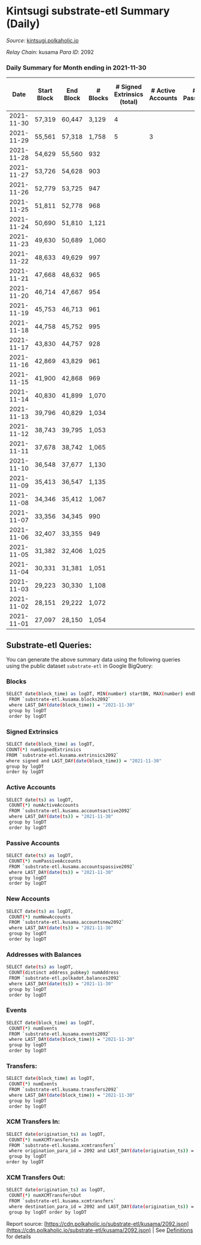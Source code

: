 # Kintsugi substrate-etl Summary (Daily)

_Source_: [kintsugi.polkaholic.io](https://kintsugi.polkaholic.io)

*Relay Chain*: kusama
*Para ID*: 2092



### Daily Summary for Month ending in 2021-11-30


| Date | Start Block | End Block | # Blocks | # Signed Extrinsics (total) | # Active Accounts | # Passive | # New | # Addresses with Balances | # Events | # Transfers | # XCM Transfers In | # XCM Transfers Out | Issues | 
| ---- | ----------- | --------- | -------- | --------------------------- | ----------------- | --------- | ----- | ------------------------- | -------- | ----------- | ------------------ | ------------------- | ------ |
| 2021-11-30 | 57,319 | 60,447 | 3,129 | 4 |  |  |  | 7 | 6,262 |   |   |   |  |
| 2021-11-29 | 55,561 | 57,318 | 1,758 | 5 | 3 |  |  | 5 | 3,526 |   |   |   |  |
| 2021-11-28 | 54,629 | 55,560 | 932 |  |  |  |  | 3 | 1,864 |   |   |   |  |
| 2021-11-27 | 53,726 | 54,628 | 903 |  |  |  |  | 3 | 1,806 |   |   |   |  |
| 2021-11-26 | 52,779 | 53,725 | 947 |  |  |  |  | 3 | 1,894 |   |   |   |  |
| 2021-11-25 | 51,811 | 52,778 | 968 |  |  |  |  | 3 | 1,936 |   |   |   |  |
| 2021-11-24 | 50,690 | 51,810 | 1,121 |  |  |  |  | 3 | 2,248 |   | 1 ($34.09) |   |  |
| 2021-11-23 | 49,630 | 50,689 | 1,060 |  |  |  |  | 2 | 2,124 |   |   |   |  |
| 2021-11-22 | 48,633 | 49,629 | 997 |  |  |  |  | 2 | 1,994 |   |   |   |  |
| 2021-11-21 | 47,668 | 48,632 | 965 |  |  |  |  | 2 | 1,930 |   |   |   |  |
| 2021-11-20 | 46,714 | 47,667 | 954 |  |  |  |  | 2 | 1,908 |   |   |   |  |
| 2021-11-19 | 45,753 | 46,713 | 961 |  |  |  |  | 2 | 1,922 |   |   |   |  |
| 2021-11-18 | 44,758 | 45,752 | 995 |  |  |  |  | 2 | 1,990 |   |   |   |  |
| 2021-11-17 | 43,830 | 44,757 | 928 |  |  |  |  | 2 | 1,856 |   |   |   |  |
| 2021-11-16 | 42,869 | 43,829 | 961 |  |  |  |  | 2 | 1,922 |   |   |   |  |
| 2021-11-15 | 41,900 | 42,868 | 969 |  |  |  |  | 2 | 1,938 |   |   |   |  |
| 2021-11-14 | 40,830 | 41,899 | 1,070 |  |  |  |  | 2 | 2,140 |   |   |   |  |
| 2021-11-13 | 39,796 | 40,829 | 1,034 |  |  |  |  | 2 | 2,068 |   |   |   |  |
| 2021-11-12 | 38,743 | 39,795 | 1,053 |  |  |  |  | 2 | 2,106 |   |   |   |  |
| 2021-11-11 | 37,678 | 38,742 | 1,065 |  |  |  |  | 2 | 2,130 |   |   |   |  |
| 2021-11-10 | 36,548 | 37,677 | 1,130 |  |  |  |  | 2 | 2,260 |   |   |   |  |
| 2021-11-09 | 35,413 | 36,547 | 1,135 |  |  |  |  | 2 | 2,270 |   |   |   |  |
| 2021-11-08 | 34,346 | 35,412 | 1,067 |  |  |  |  | 2 | 2,134 |   |   |   |  |
| 2021-11-07 | 33,356 | 34,345 | 990 |  |  |  |  | 2 | 1,980 |   |   |   |  |
| 2021-11-06 | 32,407 | 33,355 | 949 |  |  |  |  | 2 | 1,898 |   |   |   |  |
| 2021-11-05 | 31,382 | 32,406 | 1,025 |  |  |  |  | 2 | 2,050 |   |   |   |  |
| 2021-11-04 | 30,331 | 31,381 | 1,051 |  |  |  |  | 2 | 2,102 |   |   |   |  |
| 2021-11-03 | 29,223 | 30,330 | 1,108 |  |  |  |  | 2 | 2,216 |   |   |   |  |
| 2021-11-02 | 28,151 | 29,222 | 1,072 |  |  |  |  | 2 | 2,144 |   |   |   |  |
| 2021-11-01 | 27,097 | 28,150 | 1,054 |  |  |  |  | 2 | 2,108 |   |   |   |  |

## Substrate-etl Queries:
You can generate the above summary data using the following queries using the public dataset `substrate-etl` in Google BigQuery:

### Blocks
```bash
SELECT date(block_time) as logDT, MIN(number) startBN, MAX(number) endBN, COUNT(*) numBlocks 
 FROM `substrate-etl.kusama.blocks2092`  
 where LAST_DAY(date(block_time)) = "2021-11-30" 
 group by logDT 
 order by logDT
```

### Signed Extrinsics
```bash
SELECT date(block_time) as logDT, 
COUNT(*) numSignedExtrinsics 
FROM `substrate-etl.kusama.extrinsics2092`  
where signed and LAST_DAY(date(block_time)) = "2021-11-30" 
group by logDT 
order by logDT
```

### Active Accounts
```bash
SELECT date(ts) as logDT, 
 COUNT(*) numActiveAccounts 
 FROM `substrate-etl.kusama.accountsactive2092` 
 where LAST_DAY(date(ts)) = "2021-11-30" 
 group by logDT 
 order by logDT
```

### Passive Accounts
```bash
SELECT date(ts) as logDT, 
 COUNT(*) numPassiveAccounts 
 FROM `substrate-etl.kusama.accountspassive2092` 
 where LAST_DAY(date(ts)) = "2021-11-30" 
 group by logDT 
 order by logDT
```

### New Accounts
```bash
SELECT date(ts) as logDT, 
 COUNT(*) numNewAccounts 
 FROM `substrate-etl.kusama.accountsnew2092` 
 where LAST_DAY(date(ts)) = "2021-11-30" 
 group by logDT
 order by logDT
```

### Addresses with Balances
```bash
SELECT date(ts) as logDT,
 COUNT(distinct address_pubkey) numAddress 
 FROM `substrate-etl.polkadot.balances2092` 
 where LAST_DAY(date(ts)) = "2021-11-30" 
 group by logDT 
 order by logDT
```

### Events
```bash
SELECT date(block_time) as logDT, 
 COUNT(*) numEvents 
 FROM `substrate-etl.kusama.events2092` 
 where LAST_DAY(date(block_time)) = "2021-11-30" 
 group by logDT 
 order by logDT
```

### Transfers:
```bash
SELECT date(block_time) as logDT, 
 COUNT(*) numEvents 
 FROM `substrate-etl.kusama.transfers2092` 
 where LAST_DAY(date(block_time)) = "2021-11-30" 
 group by logDT 
 order by logDT
```

### XCM Transfers In:
```bash
SELECT date(origination_ts) as logDT, 
 COUNT(*) numXCMTransfersIn 
 FROM `substrate-etl.kusama.xcmtransfers` 
 where origination_para_id = 2092 and LAST_DAY(date(origination_ts)) = "2021-11-30" 
 group by logDT 
order by logDT
```

### XCM Transfers Out:
```bash
SELECT date(origination_ts) as logDT, 
 COUNT(*) numXCMTransfersOut 
 FROM `substrate-etl.kusama.xcmtransfers` 
 where destination_para_id = 2092 and LAST_DAY(date(origination_ts)) = "2021-11-30" 
 group by logDT order by logDT
```


Report source: [https://cdn.polkaholic.io/substrate-etl/kusama/2092.json](https://cdn.polkaholic.io/substrate-etl/kusama/2092.json) | See [Definitions](/DEFINITIONS.md) for details
